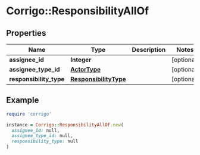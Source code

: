 # Corrigo::ResponsibilityAllOf

## Properties

| Name | Type | Description | Notes |
| ---- | ---- | ----------- | ----- |
| **assignee_id** | **Integer** |  | [optional] |
| **assignee_type_id** | [**ActorType**](ActorType.md) |  | [optional] |
| **responsibility_type** | [**ResponsibilityType**](ResponsibilityType.md) |  | [optional] |

## Example

```ruby
require 'corrigo'

instance = Corrigo::ResponsibilityAllOf.new(
  assignee_id: null,
  assignee_type_id: null,
  responsibility_type: null
)
```

